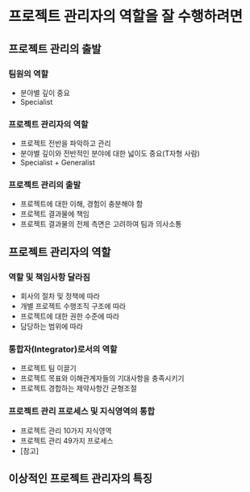 # 프로젝트 관리자의 역할을 잘 수행하려면

## 프로젝트 관리의 출발

### 팀원의 역할

- 분야별 깊이 중요
- Specialist

### 프로젝트 관리자의 역할

- 프로젝트 전반을 파악하고 관리
- 분야별 깊이와 전반적인 분야에 대한 넓이도 중요(T자형 사람)
- Specialist + Generalist

### 프로젝트 관리의 출발

- 프로젝트에 대한 이해, 경험이 충분해야 함
- 프로젝트 결과물에 책임
- 프로젝트 결과물의 전체 측면은 고려하여 팀과 의사소통

## 프로젝트 관리자의 역할

### 역할 및 책임사항 달라짐

- 회사의 절차 및 정책에 따라
- 개별 프로젝트 수행조직 구조에 따라
- 프로젝트에 대한 권한 수준에 따라
- 담당하는 범위에 따라

### 통합자(Integrator)로서의 역할

- 프로젝트 팀 이끌기
- 프로젝트 목표와 이해관계자들의 기대사항을 충족시키기
- 프로젝트 경합하는 제약사항간 균형조절

### 프로젝트 관리 프로세스 및 지식영역의 통합

- 프로젝트 관리 10가지 지식영역
- 프로젝트 관리 49가지 프로세스
- [참고]



## 이상적인 프로젝트 관리자의 특징

